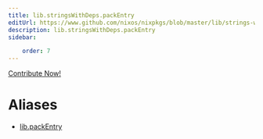```yaml
---
title: lib.stringsWithDeps.packEntry
editUrl: https://www.github.com/nixos/nixpkgs/blob/master/lib/strings-with-deps.nix#L82C15
description: lib.stringsWithDeps.packEntry
sidebar:

    order: 7
---
```


<a href="https://www.github.com/nixos/nixpkgs/blob/master/lib/strings-with-deps.nix#L82C15">Contribute Now!</a>


# Aliases

- [lib.packEntry](/nix-doc-comments/reference/lib/lib-packEntry)



